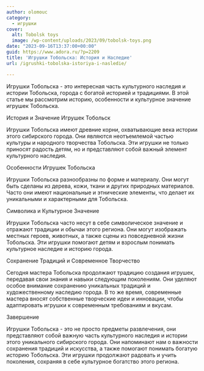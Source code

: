 ```yaml
---
author: olomouc
category:
  - игрушки
cover:
  alt: Tobolsk toys
  image: /wp-content/uploads/2023/09/tobolsk-toys.png
date: "2023-09-16T13:37:00+00:00"
guid: https://www.adora.ru/?p=2209
title: 'Игрушки Тобольска: История и Наследие'
url: /igrushki-tobolska-istoriya-i-nasledie/

---
```

Игрушки Тобольска \- это интересная часть культурного наследия и истории Тобольска, города с богатой историей и традициями. В этой статье мы рассмотрим историю, особенности и культурное значение игрушек Тобольска.

История и Значение Игрушек Тобольск

Игрушки Тобольска имеют древние корни, охватывающие века истории этого сибирского города. Они являются неотъемлемой частью культуры и народного творчества Тобольска. Эти игрушки не только приносят радость детям, но и представляют собой важный элемент культурного наследия.

Особенности Игрушек Тобольска

Игрушки Тобольска разнообразны по форме и материалу. Они могут быть сделаны из дерева, кожи, ткани и других природных материалов. Часто они имеют национальные и этнические элементы, что делает их уникальными и характерными для Тобольска.

Символика и Культурное Значение

Игрушки Тобольска часто несут в себе символическое значение и отражают традиции и обычаи этого региона. Они могут изображать местных героев, животных, а также сцены из повседневной жизни Тобольска. Эти игрушки помогают детям и взрослым понимать культурное наследие и историю города.

Сохранение Традиций и Современное Творчество

Сегодня мастера Тобольска продолжают традицию создания игрушек, передавая свои знания и навыки следующим поколениям. Они уделяют особое внимание сохранению уникальных традиций и художественному наследию города. В то же время, современные мастера вносят собственные творческие идеи и инновации, чтобы адаптировать игрушки к современным требованиям и вкусам.

Завершение

Игрушки Тобольска \- это не просто предметы развлечения, они представляют собой важную часть культурного наследия и истории этого уникального сибирского города. Они напоминают нам о важности сохранения традиций и искусства, а также помогают понимать богатую историю Тобольска. Эти игрушки продолжают радовать и учить поколения, сохраняя в себе культурное богатство этого региона.
